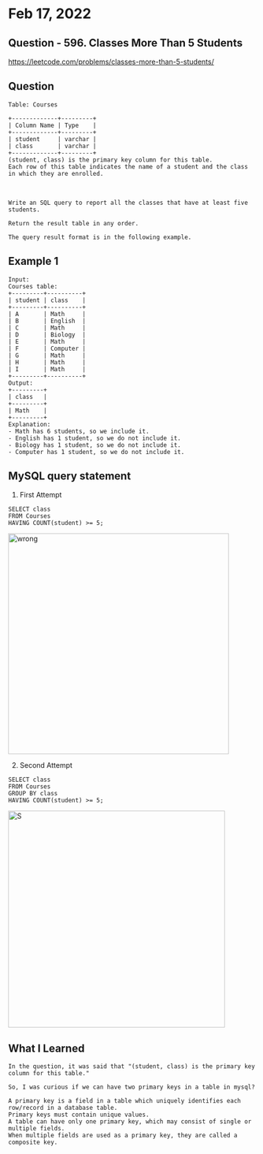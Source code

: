 # Feb 17, 2022
## Question - 596. Classes More Than 5 Students
https://leetcode.com/problems/classes-more-than-5-students/

## Question

    Table: Courses

    +-------------+---------+
    | Column Name | Type    |
    +-------------+---------+
    | student     | varchar |
    | class       | varchar |
    +-------------+---------+
    (student, class) is the primary key column for this table.
    Each row of this table indicates the name of a student and the class in which they are enrolled.

<br>

    Write an SQL query to report all the classes that have at least five students.

    Return the result table in any order.

    The query result format is in the following example.

## Example 1

    Input: 
    Courses table:
    +---------+----------+
    | student | class    |
    +---------+----------+
    | A       | Math     |
    | B       | English  |
    | C       | Math     |
    | D       | Biology  |
    | E       | Math     |
    | F       | Computer |
    | G       | Math     |
    | H       | Math     |
    | I       | Math     |
    +---------+----------+
    Output: 
    +---------+
    | class   |
    +---------+
    | Math    |
    +---------+
    Explanation: 
    - Math has 6 students, so we include it.
    - English has 1 student, so we do not include it.
    - Biology has 1 student, so we do not include it.
    - Computer has 1 student, so we do not include it.

## MySQL query statement

1. First Attempt
```
SELECT class
FROM Courses
HAVING COUNT(student) >= 5;
```

<img width="448" alt="wrong" src="https://user-images.githubusercontent.com/59908525/154484687-07d1de60-b3b2-490a-908f-0ebc594a923a.PNG">

2. Second Attempt
```
SELECT class
FROM Courses
GROUP BY class
HAVING COUNT(student) >= 5;
```
<img width="440" alt="S" src="https://user-images.githubusercontent.com/59908525/154487843-a02d422d-4752-4390-aec2-018877dcdb77.PNG">


## What I Learned
```
In the question, it was said that "(student, class) is the primary key column for this table."
```

    So, I was curious if we can have two primary keys in a table in mysql?

    A primary key is a field in a table which uniquely identifies each row/record in a database table. 
    Primary keys must contain unique values.
    A table can have only one primary key, which may consist of single or multiple fields. 
    When multiple fields are used as a primary key, they are called a composite key.

   